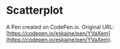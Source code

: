 # Scatterplot

A Pen created on CodePen.io. Original URL: [https://codepen.io/eskaine/pen/YVaXem](https://codepen.io/eskaine/pen/YVaXem).


